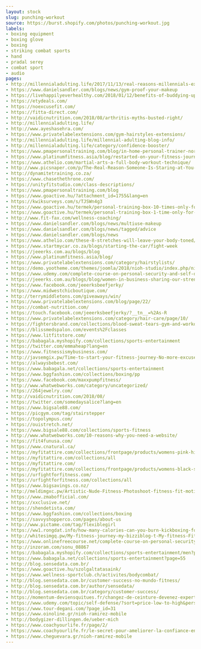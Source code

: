 ```yaml
---
layout: stock
slug: punching-workout
source: https://burst.shopify.com/photos/punching-workout.jpg
labels:
- boxing equipment
- boxing glove
- boxing
- striking combat sports
- hand
- pradal serey
- combat sport
- audio
pages:
- http://millennialadulting.life/2017/11/13/real-reasons-millennials-exercise/
- https://www.danielsandler.com/blogs/news/gym-proof-your-makeup
- https://livehappilyeverhealthy.com/2018/01/12/benefits-of-buddying-up/
- https://etydeals.com/
- https://noexcusefit.com/
- https://fitta-direct.com/
- http://vaidicnutrition.com/2018/08/arthritis-myths-busted-right/
- http://millennialadulting.life/
- http://www.ayeshasehra.com/
- https://www.privatelabelextensions.com/gym-hairstyles-extensions/
- http://millennialadulting.life/millennial-adulting-blog-info/
- http://millennialadulting.life/category/confidence-booster/
- https://www.pmapersonaltraining.com/blog/in-home-personal-trainer-norfolk-benefits
- https://www.platinumfitness.asia/blog/restarted-on-your-fitness-journey
- https://www.athelio.com/martial-arts-a-full-body-workout-technique/
- http://www.picsnaper.com/p/The-Real-Reason-Someone-Is-Staring-at-You-at-the-Gym-Greatist
- http://dynamitetraining.co.za/
- https://www.chasethethrone.com/
- https://unityfitstudio.com/class-descriptions/
- https://www.pmapersonaltraining.com/blog
- https://www.goactive.hu/?attachment_id=1755&lang=en
- https://kwiksurveys.com/s/TJSWn4g3
- https://www.goactive.hu/termek/personal-training-box-10-times-only-for-members/?lang=en
- https://www.goactive.hu/termek/personal-training-box-1-time-only-for-members/?lang=en
- http://www.fit-fax.com/wellness-coaching/
- https://www.danielsandler.com/blogs/news/multiuse-makeup
- https://www.danielsandler.com/blogs/news/tagged/advice
- https://www.danielsandler.com/blogs/news
- https://www.athelio.com/these-8-stretches-will-leave-your-body-toned/
- https://www.startmycar.co.za/blogs/starting-the-car/fight-week
- https://jeeerks.com.au/blogs/blog
- https://www.platinumfitness.asia/blog/
- https://www.privatelabelextensions.com/category/hairstylists/
- https://demo.yootheme.com/themes/joomla/2018/nioh-studio/index.php/nioh-ramirez-mobile
- https://www.udemy.com/complete-course-on-personal-security-and-self-defense/
- https://jeeerks.com.au/blogs/blog/women-in-business-sharing-our-strengths
- https://www.facebook.com/jeeerksbeefjerky/
- https://www.midwestchicboutique.com/
- http://terrymiddletons.com/giveaways/win/
- https://www.privatelabelextensions.com/blog/page/22/
- https://combat-nutrition.com/
- https://touch.facebook.com/jeeerksbeefjerky/?__tn__=%2As-R
- https://www.privatelabelextensions.com/category/hair-care/page/10/
- https://fightersbrand.com/collections/blood-sweat-tears-gym-and-workout-equipment
- https://blissmedspalon.com/events%2Fclasses
- https://www.litfitstore.com/
- https://babagala.myshopify.com/collections/sports-entertainment
- https://twitter.com/emmaheap?lang=en
- https://www.fitnessismybusiness.com/
- http://javsemgix.pw/Time-to-start-your-fitness-journey-No-more-excuses-t.html
- https://alwaysbebest.com/
- https://www.babagala.net/collections/sports-entertainment
- https://www.bggfashion.com/collections/boxing/pp
- https://www.facebook.com/maxxpumpfitness/
- http://www.whatwebworks.com/category/uncategorized/
- https://264jewelry.com/
- http://vaidicnutrition.com/2018/08/
- https://twitter.com/somedaysalice?lang=en
- https://www.bigsale88.com/
- https://picgym.com/tag/stairstepper
- https://topolympus.com/
- https://ouistretch.net/
- https://www.bigsale88.com/collections/sports-fitness
- http://www.whatwebworks.com/10-reasons-why-you-need-a-website/
- https://fit4funusa.com/
- https://www.cnatural.ca/
- https://myfitattire.com/collections/frontpage/products/womens-pink-high-end-athletic-training-pants
- https://myfitattire.com/collections/all
- https://myfitattire.com/
- https://myfitattire.com/collections/frontpage/products/womens-black-striped-high-waisted-athletic-training-pants
- https://urfightforfitness.com/
- https://urfightforfitness.com/collections/all
- https://www.bigsavings.co.nz/
- http://meldimgxc.pw/Artistic-Nude-Fitness-Photoshoot-fitness-fit-motivation-sport.html
- https://www.zmabofficial.com/
- https://xxclusive.net/
- https://shendetista.com/
- https://www.bggfashion.com/collections/boxing
- https://savvyshopperco.com/pages/about-us
- http://www.pictame.com/tag/flexiblegirl
- https://ww1.rongdat.info/how-many-calories-can-you-burn-kickboxing-for-an-hour/
- http://whitesimgq.pw/My-fitness-journey-my-bizziblog-t-My-fitness-Fitness-and.html
- https://www.onlinefreecourse.net/complete-course-on-personal-security-and-self-defense-udemy-free-download/
- http://inzoram.com/sonu_08867
- https://babagala.myshopify.com/collections/sports-entertainment/men?page=4
- https://www.babagala.net/collections/sports-entertainment?page=55
- http://blog.sensedata.com.br/
- https://www.goactive.hu/szolgaltatasaink/
- https://www.wellness-sportclub.ch/activites/bodycombat/
- http://blog.sensedata.com.br/customer-success-no-mundo-fitness/
- http://blog.sensedata.com.br/author/sensedata/
- http://blog.sensedata.com.br/category/customer-success/
- https://momentum-deviensquitues.fr/changez-de-ceinture-devenez-expert-arts-venusiens/
- https://www.udemy.com/topic/self-defense/?sort=price-low-to-high&persist_locale&locale=zh_CN
- https://www.tour-degani.com/?page_id=31
- https://www.oinoline.gr/nioh-ramirez-mobile
- http://bodygizer-dillingen.de/ueber-mich
- https://www.coachyourlife.fr/page/2/
- https://www.coachyourlife.fr/le-secret-pour-ameliorer-la-confiance-en-soi/
- https://www.cheguevara.gr/nioh-ramirez-mobile
---
```

